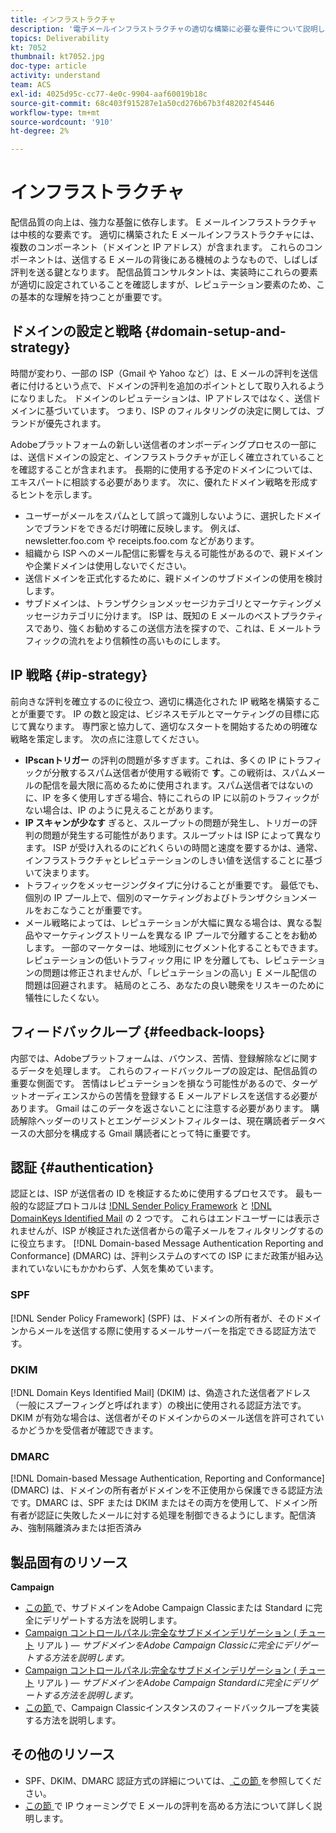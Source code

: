 ```yaml
---
title: インフラストラクチャ
description: '電子メールインフラストラクチャの適切な構築に必要な要件について説明します。 '
topics: Deliverability
kt: 7052
thumbnail: kt7052.jpg
doc-type: article
activity: understand
team: ACS
exl-id: 4025d95c-cc77-4e0c-9904-aaf60019b18c
source-git-commit: 68c403f915287e1a50cd276b67b3f48202f45446
workflow-type: tm+mt
source-wordcount: '910'
ht-degree: 2%

---
```


# インフラストラクチャ

配信品質の向上は、強力な基盤に依存します。 E メールインフラストラクチャは中核的な要素です。 適切に構築された E メールインフラストラクチャには、複数のコンポーネント（ドメインと IP アドレス）が含まれます。 これらのコンポーネントは、送信する E メールの背後にある機械のようなもので、しばしば評判を送る鍵となります。 配信品質コンサルタントは、実装時にこれらの要素が適切に設定されていることを確認しますが、レピュテーション要素のため、この基本的な理解を持つことが重要です。

## ドメインの設定と戦略 {#domain-setup-and-strategy}

時間が変わり、一部の ISP（Gmail や Yahoo など）は、E メールの評判を送信者に付けるという点で、ドメインの評判を追加のポイントとして取り入れるようになりました。 ドメインのレピュテーションは、IP アドレスではなく、送信ドメインに基づいています。 つまり、ISP のフィルタリングの決定に関しては、ブランドが優先されます。

Adobeプラットフォームの新しい送信者のオンボーディングプロセスの一部には、送信ドメインの設定と、インフラストラクチャが正しく確立されていることを確認することが含まれます。 長期的に使用する予定のドメインについては、エキスパートに相談する必要があります。 次に、優れたドメイン戦略を形成するヒントを示します。

* ユーザーがメールをスパムとして誤って識別しないように、選択したドメインでブランドをできるだけ明確に反映します。 例えば、 newsletter.foo.com や receipts.foo.com などがあります。
* 組織から ISP へのメール配信に影響を与える可能性があるので、親ドメインや企業ドメインは使用しないでください。
* 送信ドメインを正式化するために、親ドメインのサブドメインの使用を検討します。
* サブドメインは、トランザクションメッセージカテゴリとマーケティングメッセージカテゴリに分けます。 ISP は、既知の E メールのベストプラクティスであり、強くお勧めするこの送信方法を探すので、これは、E メールトラフィックの流れをより信頼性の高いものにします。

## IP 戦略 {#ip-strategy}

前向きな評判を確立するのに役立つ、適切に構造化された IP 戦略を構築することが重要です。 IP の数と設定は、ビジネスモデルとマーケティングの目標に応じて異なります。 専門家と協力して、適切なスタートを開始するための明確な戦略を策定します。 次の点に注意してください。

* **IPscanトリガー** の評判の問題が多すぎます。これは、多くの IP にトラフィックが分散するスパム送信者が使用する戦術で **す**。この戦術は、スパムメールの配信を最大限に高めるために使用されます。スパム送信者ではないのに、IP を多く使用しすぎる場合、特にこれらの IP に以前のトラフィックがない場合は、IP のように見えることがあります。
* **IP スキャンが少なす** ぎると、スループットの問題が発生し、トリガーの評判の問題が発生する可能性があります。スループットは ISP によって異なります。 ISP が受け入れるのにどれくらいの時間と速度を要するかは、通常、インフラストラクチャとレピュテーションのしきい値を送信することに基づいて決まります。
* トラフィックをメッセージングタイプに分けることが重要です。 最低でも、個別の IP プール上で、個別のマーケティングおよびトランザクションメールをおこなうことが重要です。
* メール戦略によっては、レピュテーションが大幅に異なる場合は、異なる製品やマーケティングストリームを異なる IP プールで分離することをお勧めします。 一部のマーケターは、地域別にセグメント化することもできます。 レピュテーションの低いトラフィック用に IP を分離しても、レピュテーションの問題は修正されませんが、「レピュテーションの高い」E メール配信の問題は回避されます。 結局のところ、あなたの良い聴衆をリスキーのために犠牲にしたくない。

## フィードバックループ {#feedback-loops}

内部では、Adobeプラットフォームは、バウンス、苦情、登録解除などに関するデータを処理します。 これらのフィードバックループの設定は、配信品質の重要な側面です。 苦情はレピュテーションを損なう可能性があるので、ターゲットオーディエンスからの苦情を登録する E メールアドレスを送信する必要があります。 Gmail はこのデータを返さないことに注意する必要があります。 購読解除ヘッダーのリストとエンゲージメントフィルターは、現在購読者データベースの大部分を構成する Gmail 購読者にとって特に重要です。

## 認証 {#authentication}

認証とは、ISP が送信者の ID を検証するために使用するプロセスです。 最も一般的な認証プロトコルは [!DNL Sender Policy Framework](SPF) と [!DNL DomainKeys Identified Mail](DKIM) の 2 つです。 これらはエンドユーザーには表示されませんが、ISP が検証された送信者からの電子メールをフィルタリングするのに役立ちます。 [!DNL Domain-based Message Authentication Reporting and Conformance] (DMARC) は、評判システムのすべての ISP にまだ政策が組み込まれていないにもかかわらず、人気を集めています。

### SPF

[!DNL Sender Policy Framework] (SPF) は、ドメインの所有者が、そのドメインからメールを送信する際に使用するメールサーバーを指定できる認証方法です。

### DKIM

[!DNL Domain Keys Identified Mail] (DKIM) は、偽造された送信者アドレス（一般にスプーフィングと呼ばれます）の検出に使用される認証方法です。DKIM が有効な場合は、送信者がそのドメインからのメール送信を許可されているかどうかを受信者が確認できます。

### DMARC

[!DNL Domain-based Message Authentication, Reporting and Conformance] (DMARC) は、ドメインの所有者がドメインを不正使用から保護できる認証方法です。DMARC は、SPF または DKIM またはその両方を使用して、ドメイン所有者が認証に失敗したメールに対する処理を制御できるようにします。配信済み、強制隔離済みまたは拒否済み

## 製品固有のリソース

**Campaign**

* [ この節 ](/help/additional-resources/ac-domain-name-setup.md) で、サブドメインをAdobe Campaign Classicまたは Standard に完全にデリゲートする方法を説明します。
* [Campaign コントロールパネル:完全なサブドメインデリゲーション ( チュート](https://experienceleague.adobe.com/docs/campaign-classic-learn/control-panel/subdomains-and-certificates/subdomain-delegation.html) リアル )  *— サブドメインをAdobe Campaign Classicに完全にデリゲートする方法を説明します。*
* [Campaign コントロールパネル:完全なサブドメインデリゲーション ( チュート](https://experienceleague.adobe.com/docs/campaign-standard-learn/control-panel/subdomains-and-certificates/subdomain-delegation.html) リアル )  *— サブドメインをAdobe Campaign Standardに完全にデリゲートする方法を説明します。*
* [ この節 ](/help/additional-resources/acc-technical-recommendations.md#feedback-loop-acc) で、Campaign Classicインスタンスのフィードバックループを実装する方法を説明します。

## その他のリソース

* SPF、DKIM、DMARC 認証方式の詳細については、[ この節 ](/help/additional-resources/authentication.md) を参照してください。
* [ この節 ](/help/additional-resources/increase-reputation-with-ip-warming.md) で IP ウォーミングで E メールの評判を高める方法について詳しく説明します。
